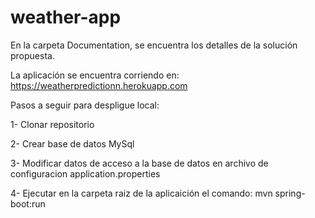 # weather-app

En la carpeta Documentation, se encuentra los detalles de la solución propuesta.

La aplicación se encuentra corriendo en: https://weatherpredictionn.herokuapp.com

Pasos a seguir para despligue local:

1- Clonar repositorio

2- Crear base de datos MySql

3- Modificar datos de acceso a la base de datos en archivo de configuracion application.properties

4- Ejecutar en la carpeta raiz de la aplicaición el comando: mvn spring-boot:run
